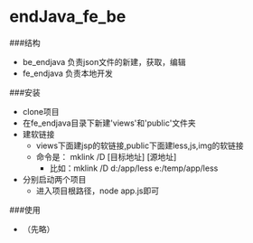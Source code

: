 endJava_fe_be
=============


###结构

- be_endjava 负责json文件的新建，获取，编辑
- fe_endjava 负责本地开发

###安装

- clone项目
- 在fe_endjava目录下新建'views'和'public'文件夹
- 建软链接
	- views下面建jsp的软链接,public下面建less,js,img的软链接
	- 命令是： mklink /D [目标地址] [源地址]
		- 比如：mklink /D d:/app/less e:/temp/app/less
- 分别启动两个项目
	- 进入项目根路径，node app.js即可

###使用

- （先略）

